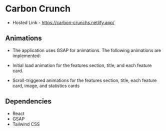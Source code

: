 # Carbon Crunch
- Hosted Link - https://carbon-crunchs.netlify.app/
## Animations
- The application uses GSAP for animations. The following animations are implemented:

- Initial load animation for the features section, title, and each feature card.
- Scroll-triggered animations for the features section, title, each feature card, image, and statistics cards
## Dependencies
- React
- GSAP
- Tailwind CSS
